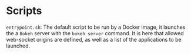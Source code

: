 Scripts
=======

`entrypoint.sh`: The default script to be run by a Docker image, it launches
the a `Bokeh` server with the `bokeh server` command. It is here that
allowed web-socket origins are defined, as well as a list of the applications
to be launched.
